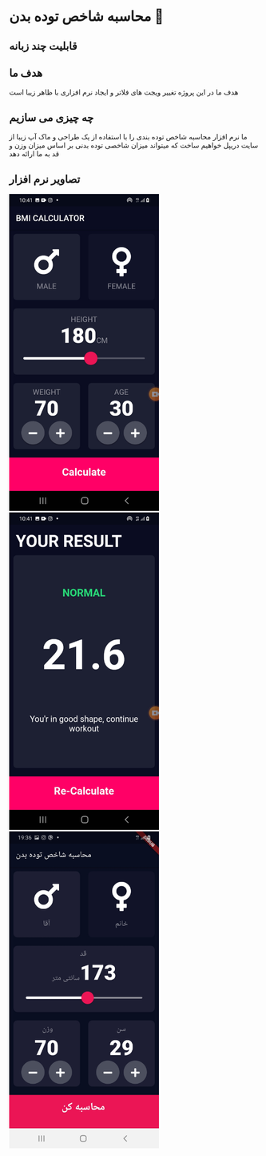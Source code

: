 

# محاسبه شاخص توده بدن 💪
## قابلیت چند زبانه
## هدف ما

هدف ما در این پروژه تغییر ویجت های فلاتر و ایجاد نرم افزاری با ظاهر زیبا است

## چه چیزی می سازیم

ما نرم افزار محاسبه شاخص توده بندی را با استفاده از یک طراحی و ماک آپ زیبا از سایت دریپل خواهیم ساخت که میتواند میزان شاخصی توده بدنی  بر اساس میزان وزن و قد به ما ارائه دهد

## تصاویر نرم افزار
<img alt="app picture" src="https://github.com/m8811163008/BMI-Calculator/blob/master/lib/images/0.jpg?raw=true" width="300px">
<img alt="app picture" src="https://github.com/m8811163008/BMI-Calculator/blob/master/lib/images/1.jpg?raw=true" width="300px">
<img alt="app picture" src="https://github.com/m8811163008/BMI-Calculator/blob/master/lib/images/main.jpeg?raw=true" width="300px">


